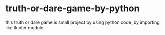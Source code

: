 # truth-or-dare-game-by-python


this truth or  dare game is small project by using python code
,by importing like tkinter module



